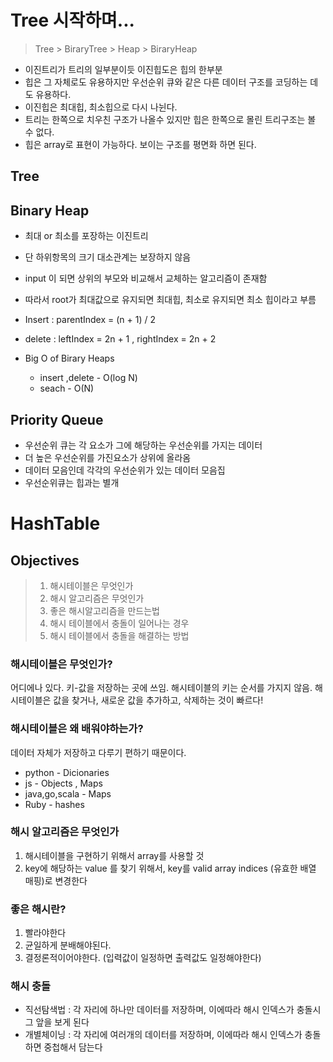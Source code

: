 # Tree 시작하며...

> Tree > BiraryTree > Heap > BiraryHeap

- 이진트리가 트리의 일부분이듯 이진힙도은 힙의 한부분
- 힙은 그 자체로도 유용하지만 우선순위 큐와 같은 다른 데이터 구조를 코딩하는 데도 유용하다.
- 이진힙은 최대힙, 최소힙으로 다시 나뉜다.
- 트리는 한쪽으로 치우친 구조가 나올수 있지만 힙은 한쪽으로 몰린 트리구조는 볼 수 없다.
- 힙은 array로 표현이 가능하다. 보이는 구조를 평면화 하면 된다.

## Tree

## Binary Heap

- 최대 or 최소를 포장하는 이진트리
- 단 하위항목의 크기 대소관계는 보장하지 않음
- input 이 되면 상위의 부모와 비교해서 교체하는 알고리즘이 존재함
- 따라서 root가 최대값으로 유지되면 최대힙, 최소로 유지되면 최소 힙이라고 부름

- Insert : parentIndex = (n + 1) / 2
- delete : leftIndex = 2n + 1 ,
  rightIndex = 2n + 2

- Big O of Birary Heaps
  - insert ,delete - O(log N)
  - seach - O(N)

## Priority Queue

- 우선순위 큐는 각 요소가 그에 해당하는 우선순위를 가지는 데이터
- 더 높은 우선순위를 가진요소가 상위에 올라옴
- 데이터 모음인데 각각의 우선순위가 있는 데이터 모음집
- 우선순위큐는 힙과는 별개

# HashTable

## Objectives

> 1. 해시테이블은 무엇인가
> 2. 해시 알고리즘은 무엇인가
> 3. 좋은 해시알고리즘을 만드는법
> 4. 해시 테이블에서 충돌이 일어나는 경우
> 5. 해시 테이블에서 충돌을 해결하는 방법

### 해시테이블은 무엇인가?

어디에나 있다. 키-값을 저장하는 곳에 쓰임.
해시테이블의 키는 순서를 가지지 않음.
해시테이블은 값을 찾거나, 새로운 값을 추가하고, 삭제하는 것이 빠르다!

### 해시테이블은 왜 배워야하는가?

데이터 자체가 저장하고 다루기 편하기 때문이다.

- python - Dicionaries
- js - Objects , Maps
- java,go,scala - Maps
- Ruby - hashes

### 해시 알고리즘은 무엇인가

1. 해시테이블을 구현하기 위해서 array를 사용할 것
2. key에 해당하는 value 를 찾기 위해서, key를 valid array indices (유효한 배열 매핑)로 변경한다

### 좋은 해시란?

1. 빨라야한다
2. 균일하게 분배해야된다.
3. 결정론적이어야한다. (입력값이 일정하면 출력값도 일정해야한다)

### 해시 충돌

- 직선탐색법 : 각 자리에 하나만 데이터를 저장하며, 이에따라 해시 인덱스가 충돌시 그 앞을 보게 된다
- 개별체이닝 : 각 자리에 여러개의 데이터를 저장하며, 이에따라 해시 인덱스가 충돌하면 중첩해서 담는다
